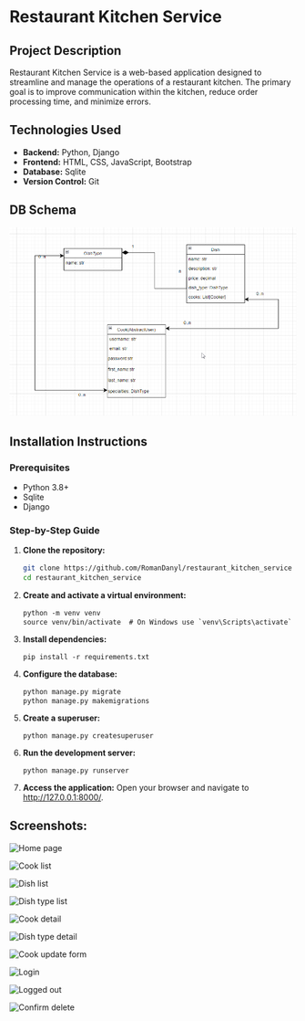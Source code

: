# Restaurant Kitchen Service

## Project Description

Restaurant Kitchen Service is a web-based application designed to streamline and manage the operations of a restaurant kitchen. The primary goal is to improve communication within the kitchen, reduce order processing time, and minimize errors.

## Technologies Used

- **Backend:** Python, Django
- **Frontend:** HTML, CSS, JavaScript, Bootstrap
- **Database:** Sqlite
- **Version Control:** Git

## DB Schema

![DB Schema](static/11.png)

## Installation Instructions

### Prerequisites

- Python 3.8+
- Sqlite
- Django

### Step-by-Step Guide

1. **Clone the repository:**
   ```bash
   git clone https://github.com/RomanDanyl/restaurant_kitchen_service
   cd restaurant_kitchen_service

2. **Create and activate a virtual environment:**
    ```
    python -m venv venv
    source venv/bin/activate  # On Windows use `venv\Scripts\activate`
    
3. **Install dependencies:**

    ```
    pip install -r requirements.txt
    
4. **Configure the database:**
    ```
    python manage.py migrate
    python manage.py makemigrations

5. **Create a superuser:**
    ```
    python manage.py createsuperuser

6. **Run the development server:**
    ```
    python manage.py runserver

7. **Access the application:**
Open your browser and navigate to http://127.0.0.1:8000/.

## Screenshots:
![Home page](static/screenshots/home_page.jpeg)

![Cook list](static/screenshots/Cook_list_page.jpeg)

![Dish list](static/screenshots/Dish_list_page.jpeg)

![Dish type list](static/screenshots/dish_type_list.jpeg)

![Cook detail](static/screenshots/cook_detail_page.jpeg)

![Dish type detail](static/screenshots/dish_type_detail_page.jpeg)

![Cook update form](static/screenshots/cook_update_form.jpeg)

![Login](static/screenshots/login.png)

![Logged out](static/screenshots/logged_out_page.jpeg)

![Confirm delete](static/screenshots/confirm_delete_page.jpeg)